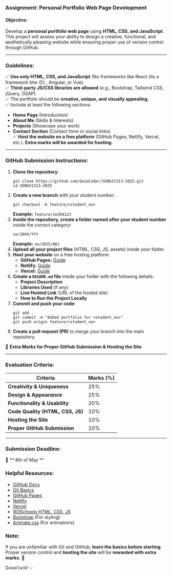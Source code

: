 ### **Assignment: Personal Portfolio Web Page Development**  

#### *Objective:* 
Develop a **personal portfolio web page** using **HTML, CSS, and JavaScript**. This project will assess your ability to design a creative, functional, and aesthetically pleasing website while ensuring proper use of version control through GitHub.  

---

### **Guidelines:**  
✅ **Use only HTML, CSS, and JavaScript** (No frameworks like React (its a framework btw 🙃) , Angular, or Vue).  
✅ **Third-party JS/CSS libraries are allowed** (e.g., Bootstrap, Tailwind CSS, jQuery, GSAP).  
✅ The portfolio should be **creative, unique, and visually appealing**.  
✅ Include at least the following sections:  
   - **Home Page** (Introduction)  
   - **About Me** (Skills & Interests)  
   - **Projects** (Showcase your work)  
   - **Contact Section** (Contact form or social links)  
✅ **Host the website on a free platform** (GitHub Pages, Netlify, Vercel, etc.). **Extra marks will be awarded for hosting.**  

---

### **GitHub Submission Instructions:**  
1. **Clone the repository**:  
   ```
   git clone https://github.com/dasaCoder/SENG31313-2025.git
   cd SENG31313-2025
   ```
2. **Create a new branch** with your student number:  
   ```
   git checkout -b feature/<student_no>
   ```
   **Example:** `feature/se204123`  
3. **Inside the repository, create a folder named after your student number** inside the correct category:  
   ```
   se/20XX/YYY
   ```
   **Example:** `se/2025/001`  
4. **Upload all your project files** (HTML, CSS, JS, assets) inside your folder.  
5. **Host your website** on a free hosting platform:  
   - **GitHub Pages:** [Guide](https://pages.github.com/)  
   - **Netlify:** [Guide](https://www.netlify.com/)  
   - **Vercel:** [Guide](https://vercel.com/)  
6. **Create a `README.md` file** inside your folder with the following details:  
   - **Project Description**  
   - **Libraries Used** (if any)  
   - **Live Hosted Link** (URL of the hosted site)  
   - **How to Run the Project Locally**  
7. **Commit and push your code**:  
   ```
   git add .
   git commit -m "Added portfolio for <student_no>"
   git push origin feature/<student_no>
   ```
8. **Create a pull request (PR)** to merge your branch into the main repository.  

🚀 **Extra Marks for Proper GitHub Submission & Hosting the Site**  

---

### **Evaluation Criteria:**  

| Criteria                  | Marks (%) |
|---------------------------|----------|
| **Creativity & Uniqueness** | 25%      |
| **Design & Appearance**    | 25%      |
| **Functionality & Usability** | 20%      |
| **Code Quality (HTML, CSS, JS)** | 10%      |
| **Hosting the Site**       | 10%      |
| **Proper GitHub Submission** | 10%      |

---

### **Submission Deadline:**  
📅 ** 8th of May **  

### **Helpful Resources:**  
- [GitHub Docs](https://docs.github.com/en/get-started)  
- [Git Basics](https://git-scm.com/doc)  
- [GitHub Pages](https://pages.github.com/)  
- [Netlify](https://www.netlify.com/)  
- [Vercel](https://vercel.com/)  
- [W3Schools HTML, CSS, JS](https://www.w3schools.com/)  
- [Bootstrap](https://getbootstrap.com/) (For styling)  
- [Animate.css](https://animate.style/) (For animations)  

### **Note:**  
If you are unfamiliar with Git and GitHub, **learn the basics before starting**. Proper version control and **hosting the site** will be **rewarded with extra marks**. 🚀  

Good luck! 💡
